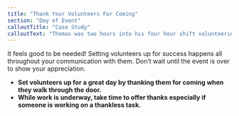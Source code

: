 ```yaml
---
title: "Thank Your Volunteers For Coming"
section: "Day of Event"
calloutTitle: "Case Study"
calloutText: "Thomas was two hours into his four hour shift volunteering to wash dishes for the holiday spiel and let’s just say the thrill was gone. No matter how fast he washed dishes it seemed like the kitchen crew was getting them dirty again. Just about the time that Thomas was thinking he had made a mistake volunteering Bill the bonspiel manager came into the kitchen and made it a point to thank Thomas again for the hard work he was doing to help make the event a success. Bill checked to see if anyone in the kitchen needed anything, had stories of the compliments he was hearing for the food, and let the group know that this might be some of the best food ever. Thomas was invigorated by the attention and compliments and was able to keep powering through the dishes."
---
```


It feels good to be needed! Setting volunteers up for success happens all throughout your communication with them. Don’t wait until the event is over to show your appreciation.

- **Set volunteers up for a great day by thanking them for coming when they walk through the door.**
- **While work is underway, take time to offer thanks especially if someone is working on a thankless task.**
